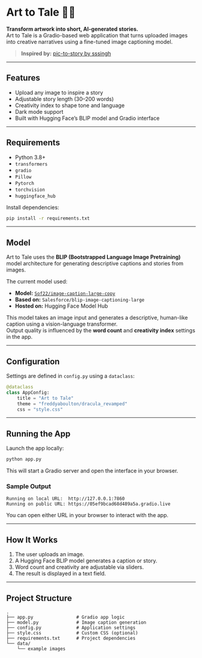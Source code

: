 
# Art to Tale 🎨📖

**Transform artwork into short, AI-generated stories.**  
Art to Tale is a Gradio-based web application that turns uploaded images into creative narratives using a fine-tuned image captioning model.

> **Inspired by:** [pic-to-story by sssingh](https://github.com/sssingh/pic-to-story/tree/main)

---

## Features

- Upload any image to inspire a story  
- Adjustable story length (30–200 words)  
- Creativity index to shape tone and language  
- Dark mode support  
- Built with Hugging Face’s BLIP model and Gradio interface  

---

## Requirements

- Python 3.8+
- `transformers`
- `gradio`
- `Pillow`
- `Pytorch`
- `torchvision`
- `huggingface_hub`

Install dependencies:

```bash
pip install -r requirements.txt
```

---

## Model

Art to Tale uses the **BLIP (Bootstrapped Language Image Pretraining)** model architecture for generating descriptive captions and stories from images.

The current model used:
- **Model:** [`Sof22/image-caption-large-copy`](https://huggingface.co/Sof22/image-caption-large-copy)
- **Based on:** `Salesforce/blip-image-captioning-large`
- **Hosted on:** Hugging Face Model Hub

This model takes an image input and generates a descriptive, human-like caption using a vision-language transformer.  
Output quality is influenced by the **word count** and **creativity index** settings in the app.

---

## Configuration

Settings are defined in `config.py` using a `dataclass`:

```python
@dataclass
class AppConfig:
    title = "Art to Tale"
    theme = "freddyaboulton/dracula_revamped"
    css = "style.css"
```

---

## Running the App

Launch the app locally:

```bash
python app.py
```

This will start a Gradio server and open the interface in your browser.

### Sample Output

```
Running on local URL:  http://127.0.0.1:7860
Running on public URL: https://05ef9bcad68d489a5a.gradio.live
```

You can open either URL in your browser to interact with the app.

---

## How It Works

1. The user uploads an image.
2. A Hugging Face BLIP model generates a caption or story.
3. Word count and creativity are adjustable via sliders.
4. The result is displayed in a text field.

---

## Project Structure

```
.
├── app.py                # Gradio app logic
├── model.py              # Image caption generation
├── config.py             # Application settings
├── style.css             # Custom CSS (optional)
├── requirements.txt      # Project dependencies
└── data/
    └── example images 
```
